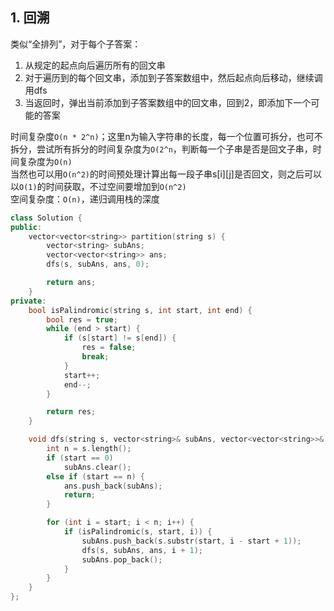 ## 1. 回溯
类似“全排列”，对于每个子答案：  
1. 从规定的起点向后遍历所有的回文串  
2. 对于遍历到的每个回文串，添加到子答案数组中，然后起点向后移动，继续调用dfs  
3. 当返回时，弹出当前添加到子答案数组中的回文串，回到2，即添加下一个可能的答案  
  
时间复杂度`O(n * 2^n)`；这里n为输入字符串的长度，每一个位置可拆分，也可不拆分，尝试所有拆分的时间复杂度为`O(2^n`，判断每一个子串是否是回文子串，时间复杂度为`O(n)`  
当然也可以用`O(n^2)`的时间预处理计算出每一段子串s[i][j]是否回文，则之后可以以`O(1)`的时间获取，不过空间要增加到`O(n^2)`  
空间复杂度：`O(n)`，递归调用栈的深度  

```cpp
class Solution {
public:
    vector<vector<string>> partition(string s) {
        vector<string> subAns;
        vector<vector<string>> ans;
        dfs(s, subAns, ans, 0);

        return ans;
    }
private:
    bool isPalindromic(string s, int start, int end) {
        bool res = true;
        while (end > start) {
            if (s[start] != s[end]) {
                res = false;
                break;
            }
            start++;
            end--;
        }

        return res;
    }

    void dfs(string s, vector<string>& subAns, vector<vector<string>>& ans, int start) {
        int n = s.length();
        if (start == 0)
            subAns.clear();
        else if (start == n) {
            ans.push_back(subAns);
            return;
        }

        for (int i = start; i < n; i++) {
            if (isPalindromic(s, start, i)) {
                subAns.push_back(s.substr(start, i - start + 1));
                dfs(s, subAns, ans, i + 1);
                subAns.pop_back();
            }
        }
    }
};
```